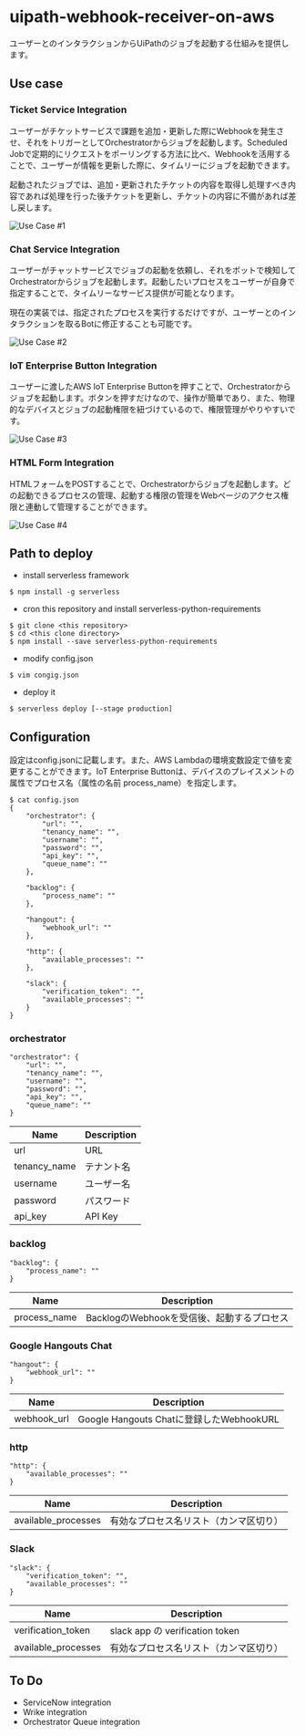 # uipath-webhook-receiver-on-aws

ユーザーとのインタラクションからUiPathのジョブを起動する仕組みを提供します。

## Use case

### Ticket Service Integration
ユーザーがチケットサービスで課題を追加・更新した際にWebhookを発生させ、それをトリガーとしてOrchestratorからジョブを起動します。Scheduled Jobで定期的にリクエストをポーリングする方法に比べ、Webhookを活用することで、ユーザーが情報を更新した際に、タイムリーにジョブを起動できます。

起動されたジョブでは、追加・更新されたチケットの内容を取得し処理すべき内容であれば処理を行った後チケットを更新し、チケットの内容に不備があれば差し戻します。

![Use Case #1](https://user-images.githubusercontent.com/129797/51825579-6a43c100-2328-11e9-821f-18784398d09b.png)

### Chat Service Integration
ユーザーがチャットサービスでジョブの起動を依頼し、それをボットで検知してOrchestratorからジョブを起動します。起動したいプロセスをユーザーが自身で指定することで、タイムリーなサービス提供が可能となります。

現在の実装では、指定されたプロセスを実行するだけですが、ユーザーとのインタラクションを取るBotに修正することも可能です。

![Use Case #2](https://user-images.githubusercontent.com/129797/51886557-a6802b80-23d3-11e9-9e9d-fc89ebc4d6e1.png)

### IoT Enterprise Button Integration
ユーザーに渡したAWS IoT Enterprise Buttonを押すことで、Orchestratorからジョブを起動します。ボタンを押すだけなので、操作が簡単であり、また、物理的なデバイスとジョブの起動権限を紐づけているので、権限管理がやりやすいです。

![Use Case #3](https://user-images.githubusercontent.com/129797/51886565-ab44df80-23d3-11e9-8523-55e7e41ee6b4.png)

### HTML Form Integration
HTMLフォームをPOSTすることで、Orchestratorからジョブを起動します。どの起動できるプロセスの管理、起動する権限の管理をWebページのアクセス権限と連動して管理することができます。

![Use Case #4](https://user-images.githubusercontent.com/129797/51886570-ac760c80-23d3-11e9-9708-c313aaee4c94.png)



## Path to deploy

* install serverless framework
```console
$ npm install -g serverless
```

* cron this repository and install serverless-python-requirements
```console
$ git clone <this repository>
$ cd <this clone directory>
$ npm install --save serverless-python-requirements
```

* modify config.json
```console
$ vim congig.json
```

* deploy it
```console
$ serverless deploy [--stage production]
```

## Configuration

設定はconfig.jsonに記載します。また、AWS Lambdaの環境変数設定で値を変更することができます。IoT Enterprise Buttonは、デバイスのプレイスメントの属性でプロセス名（属性の名前 process_name）を指定します。

```
$ cat config.json
{
    "orchestrator": {
        "url": "",
        "tenancy_name": "",
        "username": "",
        "password": "",
        "api_key": "",
        "queue_name": ""
    },

    "backlog": {
        "process_name": ""
    },

    "hangout": {
        "webhook_url": ""
    },

    "http": {
        "available_processes": ""
    },

    "slack": {
        "verification_token": "",
        "available_processes": ""
    }
}
```

### orchestrator

```
"orchestrator": {
    "url": "",
    "tenancy_name": "",
    "username": "",
    "password": "",
    "api_key": "",
    "queue_name": ""
}
```

| Name         | Description |
| ------------ | ----------- |
| url          | URL         |
| tenancy_name | テナント名  |
| username     | ユーザー名  |
| password     | パスワード  |
| api_key      | API Key     |

### backlog

```
"backlog": {
    "process_name": ""
}
```

| Name         | Description                                |
| ------------ | ------------------------------------------ |
| process_name | BacklogのWebhookを受信後、起動するプロセス |

### Google Hangouts Chat

```
"hangout": {
    "webhook_url": ""
}
```

| Name        | Description                              |
| ----------- | ---------------------------------------- |
| webhook_url | Google Hangouts Chatに登録したWebhookURL |

### http

```
"http": {
    "available_processes": ""
}
```

| Name                | Description                            |
| ------------------- | -------------------------------------- |
| available_processes | 有効なプロセス名リスト（カンマ区切り） |

### Slack

```
"slack": {
    "verification_token": "",
    "available_processes": ""
}
```

| Name                      | Description                                |
| ------------------------- | ------------------------------------------ |
| verification_token  | slack app の verification token |
| available_processes | 有効なプロセス名リスト（カンマ区切り） |

## To Do

* ServiceNow integration
* Wrike integration
* Orchestrator Queue integration
